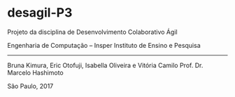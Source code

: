 # desagil-P3

Projeto da disciplina de Desenvolvimento Colaborativo Ágil

Engenharia de Computação – Insper Instituto de Ensino e Pesquisa

---

Bruna Kimura, Eric Otofuji, Isabella Oliveira e Vitória Camilo
Prof. Dr. Marcelo Hashimoto

São Paulo, 2017
